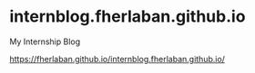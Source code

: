 # internblog.fherlaban.github.io
My Internship Blog

https://fherlaban.github.io/internblog.fherlaban.github.io/
